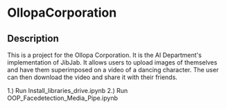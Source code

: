 # OllopaCorporation

## Description

This is a project for the Ollopa Corporation. It is the AI Department's implementation of JibJab. It allows users to upload images of themselves and have them superimposed on a video of a dancing character. The user can then download the video and share it with their friends.

1.) Run Install_libraries_drive.ipynb
2.) Run OOP_Facedetection_Media_Pipe.ipynb
